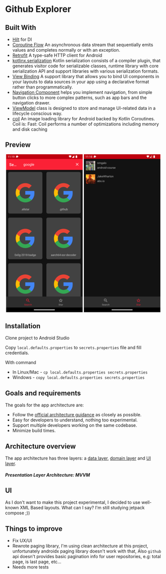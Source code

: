 # Github Explorer

## Built With

* [Hilt](https://dagger.dev/hilt/) for DI
* [Coroutine Flow](https://kotlin.github.io/kotlinx.coroutines/kotlinx-coroutines-core/kotlinx.coroutines.flow/-flow/)
  An asynchronous data stream that sequentially emits values and completes normally or with an
  exception.
* [Retrofit](https://github.com/square/retrofit) A type-safe HTTP client for Android
* [kotlinx.serialization](https://github.com/Kotlin/kotlinx.serialization) Kotlin serialization
  consists of a compiler plugin, that generates visitor code for serializable classes, runtime
  library with core serialization API and support libraries with various serialization formats.
* [View Binding](https://developer.android.com/topic/libraries/view-binding) A support library that
  allows you to bind UI components in your layouts to data sources in your app using a declarative
  format rather than programmatically.
* [Navigation Component](https://developer.android.com/guide/navigation) helps you implement
  navigation, from simple button clicks to more complex patterns, such as app bars and the
  navigation drawer.
* [ViewModel](https://developer.android.com/topic/libraries/architecture/viewmodel) class is
  designed to store and manage UI-related data in a lifecycle conscious way.
* [coil](https://coil-kt.github.io/coil/)  An image loading library for Android backed by Kotlin
  Coroutines. Coil is: Fast: Coil performs a number of optimizations including memory and disk
  caching

## Preview

<p align="center" width="100%">
    <img src="./preview/1.png" alt="App Screenshot" width="49%" />
    <img src="./preview/2.png" alt="App Screenshot" width="49%" />
</p>

## Installation

Clone project to Android Studio

Copy `local.defaults.properties` to `secrets.properties` file and fill credentials.

With command

- In Linux/Mac - `cp local.defaults.properties secrets.properties`
- Windows -  `copy local.defaults.properties secrets.properties`

## Goals and requirements

The goals for the app architecture are:

* Follow the [official architecture guidance](https://developer.android.com/jetpack/guide) as
  closely as possible.
* Easy for developers to understand, nothing too experimental.
* Support multiple developers working on the same codebase.
* Minimize build times.

## Architecture overview

The app architecture has three layers:
a [data layer](https://developer.android.com/jetpack/guide/data-layer),
[domain layer](https://developer.android.com/topic/architecture/domain-layer)
and [UI layer](https://developer.android.com/jetpack/guide/ui-layer).

##### Presentation Layer Architecture: MVVM

## UI

As I don't want to make this project experimental, I decided to use well-known XML Based layouts.
What can I say? I'm still studying jetpack compose ;))

## Things to improve

* Fix UX/UI
* Rewrote paging library, I'm using clean architecture at this project, unfortunately androidx
  paging library doesn't work with that, Also `github` api doesn't provides basic pagination info
  for user repositories, e.g:
  total page, is last page, etc...
* Needs more tests
